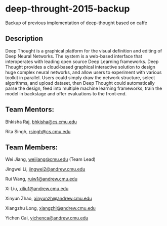 # deep-throught-2015-backup
Backup of previous implementation of deep-thought based on caffe

## Description
Deep Thought is a graphical platform for the visual definition and editing of Deep Neural Networks. The system is a web-based interface that interoperates with leading open source Deep Learning frameworks. Deep Thought provides a cloud‐based graphical interactive solution to design huge complex neural networks, and allow users to experiment with various toolkit in parallel. Users could simply draw the network structure, select algorithms, and upload dataset, then Deep Thought could automatically parse the design, feed into multiple machine learning frameworks, train the model in  backstage and offer evaluations to the front‐end.

## Team Mentors:

Bhkisha Raj, bhkisha@cs.cmu.edu

Rita Singh, rsingh@cs.cmu.edu

## Team Members:

Wei Jiang, weijiang@cmu.edu (Team Lead)

Jingwei Li, jingwei2@andrew.cmu.edu

Rui Wang,  ruiw1@andrew.cmu.edu

Xi Liu, xiliu1@andrew.cmu.edu

Xinyun Zhao, xinyunzh@andrew.cmu.edu

Xiangzhu Long, xiangzhl@andrew.cmu.edu

Yichen Cai, yichenca@andrew.cmu.edu


